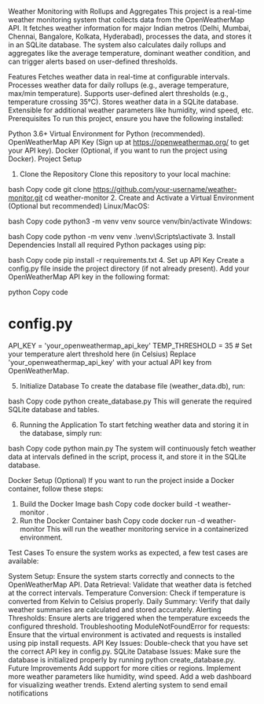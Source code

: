 Weather Monitoring with Rollups and Aggregates
This project is a real-time weather monitoring system that collects data from the OpenWeatherMap API. It fetches weather information for major Indian metros (Delhi, Mumbai, Chennai, Bangalore, Kolkata, Hyderabad), processes the data, and stores it in an SQLite database. The system also calculates daily rollups and aggregates like the average temperature, dominant weather condition, and can trigger alerts based on user-defined thresholds.

Features
Fetches weather data in real-time at configurable intervals.
Processes weather data for daily rollups (e.g., average temperature, max/min temperature).
Supports user-defined alert thresholds (e.g., temperature crossing 35°C).
Stores weather data in a SQLite database.
Extensible for additional weather parameters like humidity, wind speed, etc.
Prerequisites
To run this project, ensure you have the following installed:

Python 3.6+
Virtual Environment for Python (recommended).
OpenWeatherMap API Key (Sign up at https://openweathermap.org/ to get your API key).
Docker (Optional, if you want to run the project using Docker).
Project Setup
1. Clone the Repository
Clone this repository to your local machine:

bash
Copy code
git clone https://github.com/your-username/weather-monitor.git
cd weather-monitor
2. Create and Activate a Virtual Environment (Optional but recommended)
Linux/MacOS:

bash
Copy code
python3 -m venv venv
source venv/bin/activate
Windows:

bash
Copy code
python -m venv venv
.\venv\Scripts\activate
3. Install Dependencies
Install all required Python packages using pip:

bash
Copy code
pip install -r requirements.txt
4. Set up API Key
Create a config.py file inside the project directory (if not already present). Add your OpenWeatherMap API key in the following format:

python
Copy code
# config.py
API_KEY = 'your_openweathermap_api_key'
TEMP_THRESHOLD = 35  # Set your temperature alert threshold here (in Celsius)
Replace 'your_openweathermap_api_key' with your actual API key from OpenWeatherMap.

5. Initialize Database
To create the database file (weather_data.db), run:

bash
Copy code
python create_database.py
This will generate the required SQLite database and tables.

6. Running the Application
To start fetching weather data and storing it in the database, simply run:

bash
Copy code
python main.py
The system will continuously fetch weather data at intervals defined in the script, process it, and store it in the SQLite database.

Docker Setup (Optional)
If you want to run the project inside a Docker container, follow these steps:

1. Build the Docker Image
bash
Copy code
docker build -t weather-monitor .
2. Run the Docker Container
bash
Copy code
docker run -d weather-monitor
This will run the weather monitoring service in a containerized environment.

Test Cases
To ensure the system works as expected, a few test cases are available:

System Setup: Ensure the system starts correctly and connects to the OpenWeatherMap API.
Data Retrieval: Validate that weather data is fetched at the correct intervals.
Temperature Conversion: Check if temperature is converted from Kelvin to Celsius properly.
Daily Summary: Verify that daily weather summaries are calculated and stored accurately.
Alerting Thresholds: Ensure alerts are triggered when the temperature exceeds the configured threshold.
Troubleshooting
ModuleNotFoundError for requests: Ensure that the virtual environment is activated and requests is installed using pip install requests.
API Key Issues: Double-check that you have set the correct API key in config.py.
SQLite Database Issues: Make sure the database is initialized properly by running python create_database.py.
Future Improvements
Add support for more cities or regions.
Implement more weather parameters like humidity, wind speed.
Add a web dashboard for visualizing weather trends.
Extend alerting system to send email notifications
